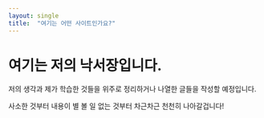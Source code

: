 ```yaml
---
layout: single
title:  "여기는 어떤 사이트인가요?"
---
```


# 여기는 저의 낙서장입니다.

저의 생각과 제가 학습한 것들을 위주로 정리하거나 나열한 글들을 작성할 예정입니다.

사소한 것부터 내용이 별 볼 일 없는 것부터 차근차근 천천히 나아갈겁니다!
